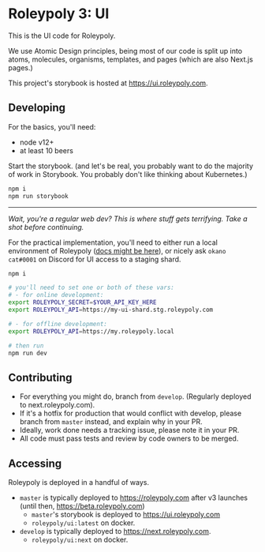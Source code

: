 # Roleypoly 3: UI

This is the UI code for Roleypoly.

We use Atomic Design principles, being most of our code is split up into atoms, molecules, organisms, templates, and pages (which are also Next.js pages.)

This project's storybook is hosted at https://ui.roleypoly.com.

## Developing

For the basics, you'll need:

- node v12+
- at least 10 beers

Start the storybook. (and let's be real, you probably want to do the majority of work in Storybook. You probably don't like thinking about Kubernetes.)

```sh
npm i
npm run storybook
```

---

_Wait, you're a regular web dev? This is where stuff gets terrifying. Take a shot before continuing._

For the practical implementation, you'll need to either run a local environment of Roleypoly ([docs might be here](https://github.com/roleypoly/roleypoly)), or nicely ask `okano cat#0001` on Discord for UI access to a staging shard.

```sh
npm i

# you'll need to set one or both of these vars:
# - for online development:
export ROLEYPOLY_SECRET=$YOUR_API_KEY_HERE
export ROLEYPOLY_API=https://my-ui-shard.stg.roleypoly.com

# - for offline development:
export ROLEYPOLY_API=https://my.roleypoly.local

# then run
npm run dev
```

## Contributing

- For everything you might do, branch from `develop`. (Regularly deployed to next.roleypoly.com).
- If it's a hotfix for production that would conflict with develop, please branch from `master` instead, and explain why in your PR.
- Ideally, work done needs a tracking issue, please note it in your PR.
- All code must pass tests and review by code owners to be merged.

## Accessing

Roleypoly is deployed in a handful of ways.

- `master` is typically deployed to https://roleypoly.com after v3 launches (until then, https://beta.roleypoly.com)
  - `master`'s storybook is deployed to https://ui.roleypoly.com
  - `roleypoly/ui:latest` on docker.
- `develop` is typically deployed to https://next.roleypoly.com.
  - `roleypoly/ui:next` on docker.
